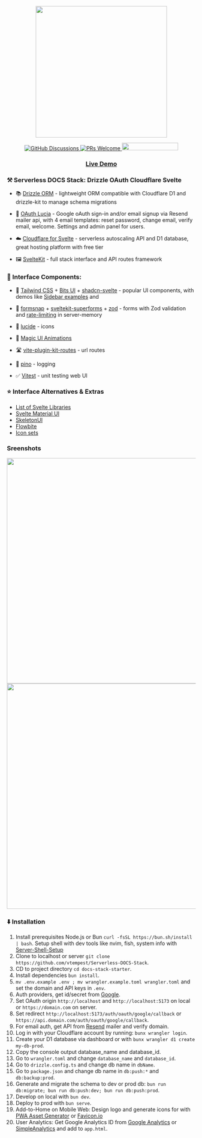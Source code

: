 <p align="center">
    <img width="350px" src="https://i.imgur.com/6r83blS.png">
</p>
<p align="center">
    <a href="https://github.com/vtempest/Serverless-DOCS-Stack/discussions">
    <img alt="GitHub Discussions"
        src="https://img.shields.io/github/discussions/vtempest/Serverless-DOCS-Stack">
    </a>
    <a href="http://makeapullrequest.com">
        <img src="https://img.shields.io/badge/PRs-welcome-brightgreen.svg?style=flat-square" alt="PRs Welcome">
    </a>
    <a href="https://codespaces.new/vtempest/Serverless-DOCS-Stack">
    <img src="https://github.com/codespaces/badge.svg" width="150" height="20">
    </a>
</p>
<h3 align="center">
  <a href="https://serverless-docs-stack.vtempest.workers.dev">Live Demo </a>
</h3>

### ⚒️ Serverless DOCS Stack: Drizzle OAuth Cloudflare Svelte 

- 📚 [Drizzle ORM](https://orm.drizzle.team/kit-docs/quick) - lightweight ORM compatible with Cloudflare D1 and drizzle-kit  to manage schema migrations

- 👤 [OAuth Lucia](https://github.com/lucia-auth/lucia) - Google oAuth sign-in and/or email signup via Resend mailer api, with 4 email templates: reset password, change email, verify email, welcome. Settings and admin panel for users.

- ☁️ [Cloudflare for Svelte](https://developers.cloudflare.com/pages/framework-guides/deploy-a-svelte-site/) - serverless autoscaling API and D1 database, great hosting platform with free tier

- 🖼️ [SvelteKit](https://github.com/sveltejs/kit) - full stack interface and API routes framework

### 🧩 Interface Components:

- 🎨 [Tailwind CSS](https://github.com/tailwindlabs/tailwindcss) + [Bits UI](https://github.com/huntabyte/bits-ui) + [shadcn-svelte](https://github.com/huntabyte/shadcn-svelte) - popular UI components, with demos like [Sidebar examples](https://next.shadcn-svelte.com/blocks) and 

- 📝 [formsnap](https://github.com/svecosystem/formsnap) + [sveltekit-superforms](https://github.com/ciscoheat/sveltekit-superforms) + [zod](https://github.com/colinhacks/zod) - forms with Zod validation and [rate-limiting](https://github.com/ciscoheat/sveltekit-rate-limiter) in server-memory 

- 📱 [lucide](https://github.com/lucide-icons/lucide) -  icons

- 🌈 [Magic UI Animations](https://animation-svelte.vercel.app/magic)

- 🛣️ [vite-plugin-kit-routes](https://github.com/jycouet/kitql/tree/main/packages/vite-plugin-kit-routes) - url routes

- 🌲 [pino](https://github.com/pinojs/pino) - logging

- ✅ [Vitest](https://vitest.dev/guide/ui) - unit testing web UI


### ⭐ Interface Alternatives & Extras

- [List of Svelte Libraries](https://github.com/TheComputerM/awesome-svelte#ui-libraries)
- [Svelte Material UI](https://sveltematerialui.com/INSTALL.md)
- [SkeletonUI](https://www.skeleton.dev/components/app-rail)
- [Flowbite](https://flowbite-svelte.com/docs/pages/introduction)
- [Icon sets](https://www.svgrepo.com/collections)

### Sreenshots

<img width="600px" src="https://i.imgur.com/jIaL6yP.png" />

<img  width="600px" src="https://i.imgur.com/NlkjlWI.png" />

### ⬇️ Installation

1. Install prerequisites Node.js or Bun `curl -fsSL https://bun.sh/install | bash`. Setup shell with dev tools like nvim, fish, system info with [Server-Shell-Setup](https://github.com/vtempest/Server-Shell-Setup)
2. Clone to localhost or server `git clone https://github.com/vtempest/Serverless-DOCS-Stack`.
3. CD to project directory `cd docs-stack-starter`.
4. Install dependencies `bun install`.
5. `mv .env.example .env ; mv wrangler.example.toml wrangler.toml` and set the domain and API keys in `.env`.
6. Auth providers, get id/secret from [Google](https://console.cloud.google.com/apis/credentials).
7. Set OAuth origin `http://localhost` and `http://localhost:5173` on local or `https://domain.com` on server.
8. Set redirect `http://localhost:5173/auth/oauth/google/callback` or `https://api.domain.com/auth/oauth/google/callback`.
9. For email auth, get API from [Resend](https://resend.com/api-keys) mailer and verify domain.
10. Log in with your Cloudflare account by running: `bunx wrangler login`.
11. Create your D1 database via dashboard or with `bunx wrangler d1 create my-db-prod`.
12. Copy the console output database_name and database_id.
13. Go to `wrangler.toml` and change `database_name` and `database_id`.
14. Go to `drizzle.config.ts` and change db name in `dbName`.
15. Go to `package.json` and change db name in `db:push:*` and `db:backup:prod`.
16. Generate and migrate the schema to dev or prod db: `bun run db:migrate; bun run db:push:dev; bun run db:push:prod`.
17. Develop on local with `bun dev`.
18. Deploy to prod  with `bun serve`.
19. Add-to-Home on Mobile Web: Design logo and generate icons for  with [PWA Asset Generator](https://github.com/elegantapp/pwa-asset-generator) or [Favicon.io](https://favicon.io)
20. User Analytics: Get Google Analytics ID from [Google Analytics](https://support.google.com/analytics/answer/9539598?hl=en) or [SimpleAnalytics](https://www.simpleanalytics.com) and add to `app.html`.
